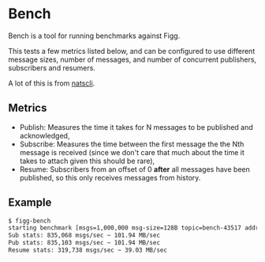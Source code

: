# Bench
Bench is a tool for running benchmarks against Figg.

This tests a few metrics listed below, and can be configured to use different
message sizes, number of messages, and number of concurrent publishers,
subscribers and resumers.

A lot of this is from [natscli](https://github.com/nats-io/natscli).

## Metrics
* Publish: Measures the time it takes for N messages to be published and
acknowledged,
* Subscribe: Measures the time between the first message the the Nth message
is received (since we don't care that much about the time it takes to attach
given this should be rare),
* Resume: Subscribers from an offset of 0 **after** all messages have been
published, so this only receives messages from history.

## Example
```bash
$ figg-bench
starting benchmark [msgs=1,000,000 msg-size=128B topic=bench-43517 addr=127.0.0.1:8119 publishers=1 subscribers=1 resumers=1]
Sub stats: 835,068 msgs/sec ~ 101.94 MB/sec
Pub stats: 835,103 msgs/sec ~ 101.94 MB/sec
Resume stats: 319,738 msgs/sec ~ 39.03 MB/sec
```
